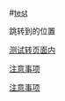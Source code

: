#[test](attention.md)

<span id = "jump">跳转到的位置</span>

[测试转页面内](#jump)

[注意事项](attention.md#注意事项)

[注意事项](attention.md#及时沟通)

 